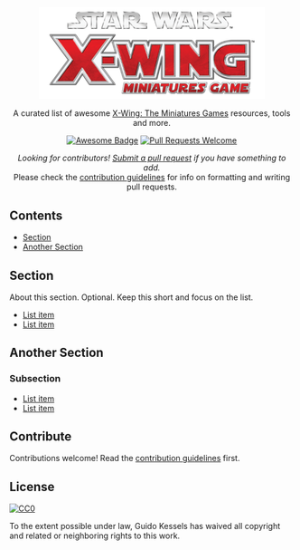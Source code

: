 <div align="center">
  <a href="https://github.com/guidokessels/awesome-xwing/">
    <img alt="Awesome X-Wing" src="media/xwtmg-logo.png" width="400" />
  </a>

  <p align="center">
    A curated list of awesome <a href="https://www.fantasyflightgames.com/en/products/x-wing/">X-Wing: The Miniatures Games</a> resources, tools and more.
  </p>

  <p align="center">
    <a href="https://github.com/sindresorhus/awesome"><img alt="Awesome Badge" src="https://cdn.rawgit.com/sindresorhus/awesome/d7305f38d29fed78fa85652e3a63e154dd8e8829/media/badge.svg"></a>
    <a href="https://github.com/guidokessels/awesome-xwing/pulls"><img alt="Pull Requests Welcome" src="https://img.shields.io/badge/PRs-welcome-brightgreen.svg"></a>
  </p>

  <p>
    <i>Looking for contributors! <a href="https://github.com/guidokessels/awesome-xwing/pulls">Submit a pull request</a> if you have something to add.</i><br />
    Please check the <a href="https://github.com/guidokessels/awesome-xwing/blob/master/contributing.md">contribution guidelines</a> for info on formatting and writing pull requests.
  </p>
</div>


## Contents

- [Section](#section)
- [Another Section](#another-section)


## Section

About this section. Optional. Keep this short and focus on the list.

- [List item](http://example.com)
- [List item](http://example.com)


## Another Section

### Subsection

- [List item](http://example.com)
- [List item](http://example.com)


## Contribute

Contributions welcome! Read the [contribution guidelines](contributing.md) first.


## License

[![CC0](http://mirrors.creativecommons.org/presskit/buttons/88x31/svg/cc-zero.svg)](http://creativecommons.org/publicdomain/zero/1.0)

To the extent possible under law, Guido Kessels has waived all copyright and
related or neighboring rights to this work.
